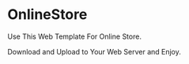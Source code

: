 # OnlineStore

Use This Web Template For Online Store.

Download and Upload to Your Web Server and Enjoy.
